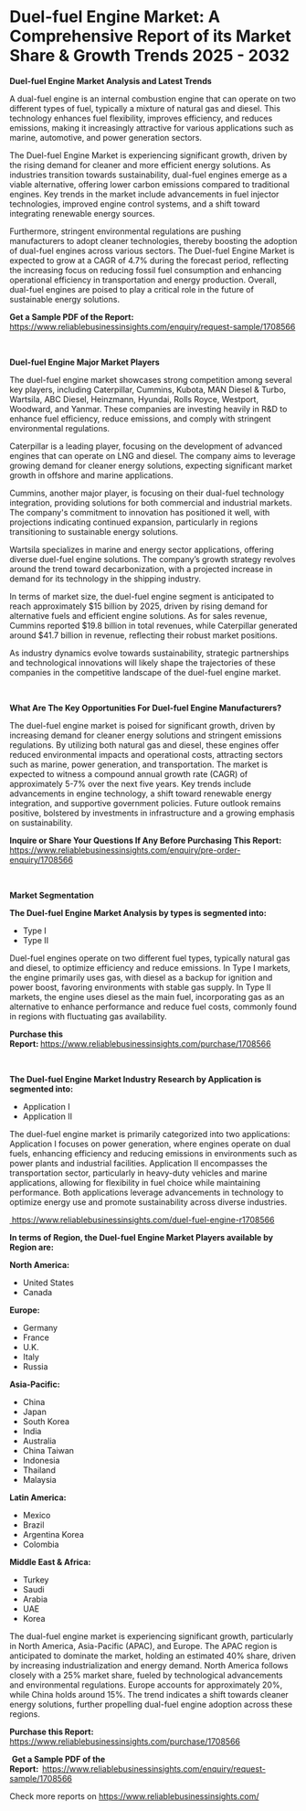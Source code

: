 <p><h1>Duel-fuel Engine Market: A Comprehensive Report of its Market Share & Growth Trends 2025 - 2032</h1></p><p><strong>Duel-fuel Engine Market Analysis and Latest Trends</strong></p>
<p><p>A dual-fuel engine is an internal combustion engine that can operate on two different types of fuel, typically a mixture of natural gas and diesel. This technology enhances fuel flexibility, improves efficiency, and reduces emissions, making it increasingly attractive for various applications such as marine, automotive, and power generation sectors.</p><p>The Duel-fuel Engine Market is experiencing significant growth, driven by the rising demand for cleaner and more efficient energy solutions. As industries transition towards sustainability, dual-fuel engines emerge as a viable alternative, offering lower carbon emissions compared to traditional engines. Key trends in the market include advancements in fuel injector technologies, improved engine control systems, and a shift toward integrating renewable energy sources. </p><p>Furthermore, stringent environmental regulations are pushing manufacturers to adopt cleaner technologies, thereby boosting the adoption of dual-fuel engines across various sectors. The Duel-fuel Engine Market is expected to grow at a CAGR of 4.7% during the forecast period, reflecting the increasing focus on reducing fossil fuel consumption and enhancing operational efficiency in transportation and energy production. Overall, dual-fuel engines are poised to play a critical role in the future of sustainable energy solutions.</p></p>
<p><strong>Get a Sample PDF of the Report:&nbsp;</strong> <a href="https://www.reliablebusinessinsights.com/enquiry/request-sample/1708566?utm_campaign=3321&utm_medium=2&utm_source=Github&utm_content=ia&utm_term=27032025&utm_id=duel-fuel-engine">https://www.reliablebusinessinsights.com/enquiry/request-sample/1708566</a></p>
<p>&nbsp;</p>
<p><strong>Duel-fuel Engine Major Market Players</strong></p>
<p><p>The duel-fuel engine market showcases strong competition among several key players, including Caterpillar, Cummins, Kubota, MAN Diesel & Turbo, Wartsila, ABC Diesel, Heinzmann, Hyundai, Rolls Royce, Westport, Woodward, and Yanmar. These companies are investing heavily in R&D to enhance fuel efficiency, reduce emissions, and comply with stringent environmental regulations.</p><p>Caterpillar is a leading player, focusing on the development of advanced engines that can operate on LNG and diesel. The company aims to leverage growing demand for cleaner energy solutions, expecting significant market growth in offshore and marine applications.</p><p>Cummins, another major player, is focusing on their dual-fuel technology integration, providing solutions for both commercial and industrial markets. The company's commitment to innovation has positioned it well, with projections indicating continued expansion, particularly in regions transitioning to sustainable energy solutions.</p><p>Wartsila specializes in marine and energy sector applications, offering diverse duel-fuel engine solutions. The company’s growth strategy revolves around the trend toward decarbonization, with a projected increase in demand for its technology in the shipping industry.</p><p>In terms of market size, the duel-fuel engine segment is anticipated to reach approximately $15 billion by 2025, driven by rising demand for alternative fuels and efficient engine solutions. As for sales revenue, Cummins reported $19.8 billion in total revenues, while Caterpillar generated around $41.7 billion in revenue, reflecting their robust market positions.</p><p>As industry dynamics evolve towards sustainability, strategic partnerships and technological innovations will likely shape the trajectories of these companies in the competitive landscape of the duel-fuel engine market.</p></p>
<p>&nbsp;</p>
<p><strong>What Are The Key Opportunities For Duel-fuel Engine Manufacturers?</strong></p>
<p><p>The duel-fuel engine market is poised for significant growth, driven by increasing demand for cleaner energy solutions and stringent emissions regulations. By utilizing both natural gas and diesel, these engines offer reduced environmental impacts and operational costs, attracting sectors such as marine, power generation, and transportation. The market is expected to witness a compound annual growth rate (CAGR) of approximately 5-7% over the next five years. Key trends include advancements in engine technology, a shift toward renewable energy integration, and supportive government policies. Future outlook remains positive, bolstered by investments in infrastructure and a growing emphasis on sustainability.</p></p>
<p><strong>Inquire or Share Your Questions If Any Before Purchasing This Report:</strong> <a href="https://www.reliablebusinessinsights.com/enquiry/pre-order-enquiry/1708566?utm_campaign=3321&utm_medium=2&utm_source=Github&utm_content=ia&utm_term=27032025&utm_id=duel-fuel-engine">https://www.reliablebusinessinsights.com/enquiry/pre-order-enquiry/1708566</a></p>
<p>&nbsp;</p>
<p><strong>Market Segmentation</strong></p>
<p><strong>The Duel-fuel Engine Market Analysis by types is segmented into:</strong></p>
<p><ul><li>Type I</li><li>Type II</li></ul></p>
<p><p>Duel-fuel engines operate on two different fuel types, typically natural gas and diesel, to optimize efficiency and reduce emissions. In Type I markets, the engine primarily uses gas, with diesel as a backup for ignition and power boost, favoring environments with stable gas supply. In Type II markets, the engine uses diesel as the main fuel, incorporating gas as an alternative to enhance performance and reduce fuel costs, commonly found in regions with fluctuating gas availability.</p></p>
<p><strong>Purchase this Report:&nbsp;</strong><a href="https://www.reliablebusinessinsights.com/purchase/1708566?utm_campaign=3321&utm_medium=2&utm_source=Github&utm_content=ia&utm_term=27032025&utm_id=duel-fuel-engine">https://www.reliablebusinessinsights.com/purchase/1708566</a></p>
<p>&nbsp;</p>
<p><strong>The Duel-fuel Engine Market Industry Research by Application is segmented into:</strong></p>
<p><ul><li>Application I</li><li>Application II</li></ul></p>
<p><p>The duel-fuel engine market is primarily categorized into two applications: Application I focuses on power generation, where engines operate on dual fuels, enhancing efficiency and reducing emissions in environments such as power plants and industrial facilities. Application II encompasses the transportation sector, particularly in heavy-duty vehicles and marine applications, allowing for flexibility in fuel choice while maintaining performance. Both applications leverage advancements in technology to optimize energy use and promote sustainability across diverse industries.</p></p>
<p><a href="https://www.reliablebusinessinsights.com/duel-fuel-engine-r1708566?utm_campaign=3321&utm_medium=2&utm_source=Github&utm_content=ia&utm_term=27032025&utm_id=duel-fuel-engine">&nbsp;https://www.reliablebusinessinsights.com/duel-fuel-engine-r1708566</a></p>
<p><strong>In terms of Region, the Duel-fuel Engine Market Players available by Region are:</strong></p>
<p>
    <p> <strong> North America: </strong>
        <ul>
            <li>United States</li>
            <li>Canada</li>
        </ul>
        </p> 
    <p> <strong> Europe: </strong>
        <ul>
            <li>Germany</li>
            <li>France</li>
            <li>U.K.</li>
            <li>Italy</li>
            <li>Russia</li>
        </ul>
        </p> 
    <p> <strong> Asia-Pacific: </strong>
        <ul>
            <li>China</li>
            <li>Japan</li>
            <li>South Korea</li>
            <li>India</li>
            <li>Australia</li>
            <li>China Taiwan</li>
            <li>Indonesia</li>
            <li>Thailand</li>
            <li>Malaysia</li>
        </ul>
        </p> 
    <p> <strong> Latin America: </strong>
        <ul>
            <li>Mexico</li>
            <li>Brazil</li>
            <li>Argentina Korea</li>
            <li>Colombia</li>
        </ul>
        </p> 
    <p> <strong> Middle East & Africa: </strong>
        <ul>
            <li>Turkey</li>
            <li>Saudi</li>
            <li>Arabia</li>
            <li>UAE</li>
            <li>Korea</li>
        </ul>
    </p>
    </p>
<p><p>The dual-fuel engine market is experiencing significant growth, particularly in North America, Asia-Pacific (APAC), and Europe. The APAC region is anticipated to dominate the market, holding an estimated 40% share, driven by increasing industrialization and energy demand. North America follows closely with a 25% market share, fueled by technological advancements and environmental regulations. Europe accounts for approximately 20%, while China holds around 15%. The trend indicates a shift towards cleaner energy solutions, further propelling dual-fuel engine adoption across these regions.</p></p>
<p><strong>Purchase this Report: </strong><a href="https://www.reliablebusinessinsights.com/purchase/1708566?utm_campaign=3321&utm_medium=2&utm_source=Github&utm_content=ia&utm_term=27032025&utm_id=duel-fuel-engine">https://www.reliablebusinessinsights.com/purchase/1708566</a></p>
<p>&nbsp;<strong>Get a Sample PDF of the Report:&nbsp;&nbsp;</strong><a href="https://www.reliablebusinessinsights.com/enquiry/request-sample/1708566?utm_campaign=3321&utm_medium=2&utm_source=Github&utm_content=ia&utm_term=27032025&utm_id=duel-fuel-engine">https://www.reliablebusinessinsights.com/enquiry/request-sample/1708566</a></p>
<p><strong></strong></p>
<p>Check more reports on <a href="https://www.reliablebusinessinsights.com/?utm_campaign=3321&utm_medium=2&utm_source=Github&utm_content=ia&utm_term=27032025&utm_id=duel-fuel-engine">https://www.reliablebusinessinsights.com/</a></p>
